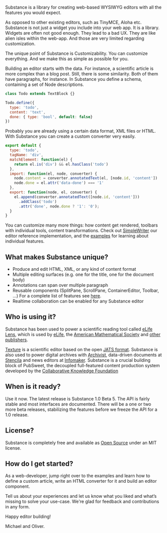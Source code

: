 Substance is a library for creating web-based WYSIWYG editors with all the features you would expect.

As opposed to other existing editors, such as TinyMCE, Aloha etc. Substance is not just a widget you include into your web app. It is a library. Widgets are often not good enough. They lead to a bad UX. They are like alien isles within the web-app. And those are very limited regarding customization.

The unique point of Substance is Customizability. You can customize everything. And we make this as simple as possible for you.

Building an editor starts with the data. For instance, a scientific article is more complex than a blog post. Still, there is some similarity. Both of them have paragraphs, for instance. In Substance you define a schema, containing a set of Node descriptions.

```js
class Todo extends TextBlock {}

Todo.define({
  type: 'todo',
  content: 'text',
  done: { type: 'bool', default: false}
})
```

Probably you are already using a certain data format, XML files or HTML. With Substance you can create a custom converter very easily.


```js
export default {
  type: 'todo',
  tagName: 'div',
  matchElement: function(el) {
    return el.is('div') && el.hasClass('todo')
  },
  import: function(el, node, converter) {
    node.content = converter.annotatedText(el, [node.id, 'content'])
    node.done = el.attr('data-done') === '1'
  },
  export: function(node, el, converter) {
    el.append(converter.annotatedText([node.id, 'content']))
      .addClass('todo')
      .attr('done', node.done ? '1': '0');
  }
}
```

You can customize many more things: how content get rendered, toolbars with individual tools, content transformations. Check out [SimpleWriter](https://github.com/substance/simple-writer) our editor reference implementation, and the [examples](https://github.com/substance/examples) for learning about individual features.


## What makes Substance unique?

- Produce and edit HTML, XML, or any kind of content format
- Multiple editing surfaces (e.g. one for the title, one for the document body)
- Annotations can span over multiple paragraph
- Reusable components (SplitPane, ScrollPane, ContainerEditor, Toolbar, ...) For a complete list of features see [here](https://github.com/substance/substance#features).
- Realtime collaboration can be enabled for any Substance editor


## Who is using it?

Substance has been used to power a scientific reading tool called [eLife Lens](http://elifesciences.org/elife-news/lens), which is used by [eLife](http://elifesciences.org/), the [American Mathematical Society](http://www.ams.org/home/page) and [other publishers](http://elifesciences.org/elife-news/Lens-pioneered-by-eLife-to-be-piloted-by-six-additional-publishers-on-HighWire).

[Texture]() is a scientific editor based on the open [JATS format](http://jats.nlm.nih.gov/archiving/tag-library/1.1/). Substance is also used to power digital archives with [Archivist](https://medium.com/@_daniel/publish-interactive-historical-documents-with-archivist-7019f6408ee6), data-driven documents at [Stencila](http://stenci.la/) and news editors at [Infomaker](http://www.infomaker.se/). Substance is a crucial building block of PubSweet, the decoupled full-featured content production system developed by the [Collaborative Knowledge Foundation](http://coko.foundation/)

## When is it ready?

Use it now. The latest release is Substance 1.0 Beta 5. The API is fairly stable and most interfaces are documented. There will be a one or two more beta releases, stabilizing the features before we freeze the API for a 1.0 release.

## License?

Substance is completely free and available as [Open Source](http://github.com/substance/substance) under an MIT license.

## How do I get started?

As a web-developer, jump right over to the examples and learn how to define a custom article, write an HTML converter for it and build an editor component.

Tell us about your experiences and let us know what you liked and what’s missing to solve your use-case. We're glad for feedback and contributions in any form.

Happy editor building!

Michael and Oliver.